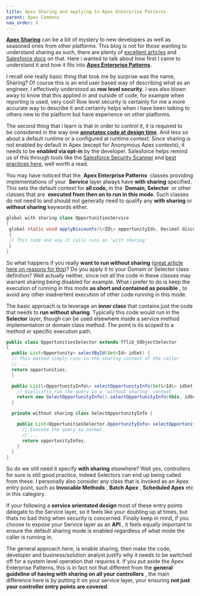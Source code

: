 ```yaml
---
title: Apex Sharing and applying to Apex Enterprise Patterns
parent: Apex Commons
nav_order: 9
---
```

**[Apex Sharing](https://developer.salesforce.com/docs/atlas.en-us.198.0.apexcode.meta/apexcode/apex_classes_keywords_sharing.htm)** can be a bit of mystery to new developers as well as seasoned ones from other platforms. This blog is not for those wanting to understand sharing as such, there are plenty of [excellent articles](https://developer.salesforce.com/docs/atlas.en-us.apexcode.meta/apexcode/apex_bulk_sharing_understanding.htm)&nbsp;and [Salesforce docs](https://developer.salesforce.com/docs/atlas.en-us.198.0.apexcode.meta/apexcode/apex_classes_keywords_sharing.htm) on that. Here&nbsp;i wanted to talk about how first I came to understand it and how it fits into **[Apex Enterprise Patterns](https://github.com/financialforcedev/fflib-apex-common#application-enterprise-patterns-on-forcecom)**.

I recall one really basic thing that took me by surprise was the name, Sharing? Of course&nbsp;this is&nbsp;an end user based way of describing what as an engineer, I effectively understood&nbsp;as **row level security**. I was also blown away to know that this applied in and outside of code, for example when reporting is used, very cool! Row level security is certainly for me a more accurate way to describe it and certainly helps when i have been talking to others new to the platform but have experience on other platforms.

The second thing that i learn is that&nbsp;in order&nbsp;to control it, it is required&nbsp;to be&nbsp;considered&nbsp;in&nbsp;the way one&nbsp;**[annotates code at design time](https://developer.salesforce.com/docs/atlas.en-us.198.0.apexcode.meta/apexcode/apex_classes_keywords_sharing.htm)**. And&nbsp;less&nbsp;so about a&nbsp;default&nbsp;runtime or a configured at runtime&nbsp;context. Since&nbsp;sharing is not enabled by default in Apex (except for Anonymous Apex contexts), it needs to be **enabled via opt-in** by the developer. Salesforce helps remind us of this through tools like the [Salesforce Security Scanner](http://security.force.com/security/tools/forcecom/scanner) and [best practices here](https://developer.salesforce.com/docs/atlas.en-us.apexcode.meta/apexcode/apex_security_sharing_rules.htm), well worth a read.

You may have noticed that the&nbsp; **Apex Enterprise Patterns** &nbsp;classes providing implementations of your&nbsp; **Service** layer always have **with sharing** specified. This sets the default context for **all code,** in the **&nbsp;Domain, Selector** &nbsp;or&nbsp;other classes that are&nbsp; **executed from then on to run in this mode**. Such classes do not need to and should not generally need to qualify any **with sharing** or **without sharing** keywords either.

```java
global with sharing class OpportunitiesService  
{  
 global static void applyDiscounts(\<ID\> opportunityIds, Decimal discountPercentage)  
 {  
 // This code and any it calls runs as 'with sharing'  
 }  
}  
```

So what happens if you really **want to run without sharing** ([great article here on reasons for this](https://developer.salesforce.com/page/Without_Sharing))? Do you apply it to your Domain or Selector class definition? Well actually neither, since not all the code in these classes may warrant sharing being disabled for example. What i prefer to do is keep the execution of running in this mode **as short and contained as possible** , to avoid any other inadvertent execution of other code running in this mode.

The basic approach is to leverage an **inner class** that contains just the code that needs to **run without sharing**. Typically this code would run in the **Selector** layer, though can be used elsewhere inside a service method implementation or domain class method. The point is its scoped to a method or specific execution path.

```java
public class OpportunitiesSelector extends fflib_SObjectSelector  
{  
  public List<Opportunity> selectById(Set<Id> idSet) {  
  // This method simply runs in the sharing context of the caller  
  // ...  
  return opportunities;  
  }

  public List\<OpportunityInfo\> selectOpportunityInfo(Set\<Id\> idSet) {  
    // Explicitly run the query in a 'without sharing' context  
    return new SelectOpportunityInfo().selectOpportunityInfo(this, idSet);  
  }

  private without sharing class SelectOpportunityInfo {  

    public List<OpportunitiesSelector.OpportunityInfo> selectOpportunityInfo(OpportunitiesSelector selector, Set<Id> idSet) {  
      // Execute the query as normal  
      // ...  
      return opportunityInfos;  
    }  
  }  
}  
```

So do we still need it specify **with sharing** elsewhere? Well yes, controllers for sure is still good practice, indeed Selectors can end up being called from these. I personally also consider any class that is invoked as an Apex entry point, such as **Invocable Methods** , **Batch Apex** , **Scheduled Apex** etc in this category.

If your following a **service orientated design** most of these entry points delegate to the Service layer, so it feels like your doubling up at times, but thats no bad thing when security is concerned. Finally keep in mind, if you choose to expose your Service layer as an **API** , it feels equally important to ensure the default sharing mode is enabled&nbsp;regardless of what mode the caller is running in.

The general approach here, is enable sharing, then make the code, developer and business/solution analyst justify why it needs to be switched off for a system level operation that requires it. If you put aside the Apex Enterprise Patterns, this is in fact not that different from the **general guideline of having with sharing on all your controllers** , the main difference here is by putting it on your service layer, your ensuring **not just your controller entry points are covered**.

